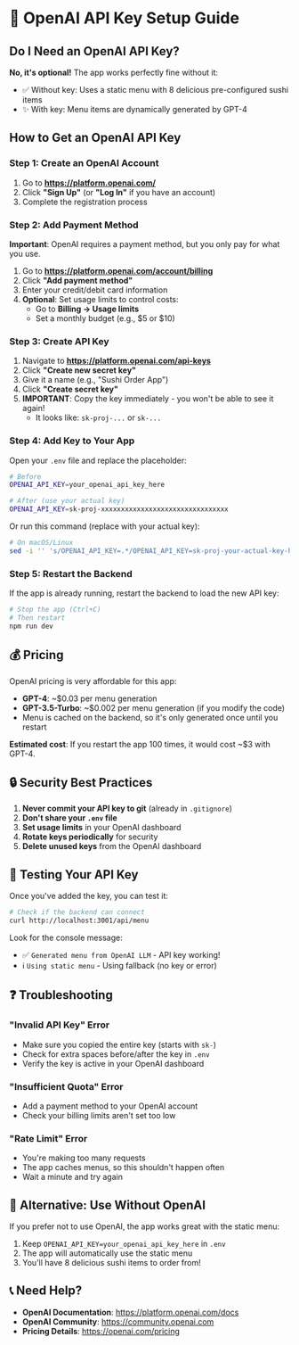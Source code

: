 # 🤖 OpenAI API Key Setup Guide

## Do I Need an OpenAI API Key?

**No, it's optional!** The app works perfectly fine without it:
- ✅ Without key: Uses a static menu with 8 delicious pre-configured sushi items
- ✨ With key: Menu items are dynamically generated by GPT-4

## How to Get an OpenAI API Key

### Step 1: Create an OpenAI Account

1. Go to **https://platform.openai.com/**
2. Click **"Sign Up"** (or **"Log In"** if you have an account)
3. Complete the registration process

### Step 2: Add Payment Method

**Important**: OpenAI requires a payment method, but you only pay for what you use.

1. Go to **https://platform.openai.com/account/billing**
2. Click **"Add payment method"**
3. Enter your credit/debit card information
4. **Optional**: Set usage limits to control costs:
   - Go to **Billing → Usage limits**
   - Set a monthly budget (e.g., $5 or $10)

### Step 3: Create API Key

1. Navigate to **https://platform.openai.com/api-keys**
2. Click **"Create new secret key"**
3. Give it a name (e.g., "Sushi Order App")
4. Click **"Create secret key"**
5. **IMPORTANT**: Copy the key immediately - you won't be able to see it again!
   - It looks like: `sk-proj-...` or `sk-...`

### Step 4: Add Key to Your App

Open your `.env` file and replace the placeholder:

```bash
# Before
OPENAI_API_KEY=your_openai_api_key_here

# After (use your actual key)
OPENAI_API_KEY=sk-proj-xxxxxxxxxxxxxxxxxxxxxxxxxxxxxxxx
```

Or run this command (replace with your actual key):

```bash
# On macOS/Linux
sed -i '' 's/OPENAI_API_KEY=.*/OPENAI_API_KEY=sk-proj-your-actual-key-here/' .env
```

### Step 5: Restart the Backend

If the app is already running, restart the backend to load the new API key:

```bash
# Stop the app (Ctrl+C)
# Then restart
npm run dev
```

## 💰 Pricing

OpenAI pricing is very affordable for this app:

- **GPT-4**: ~$0.03 per menu generation
- **GPT-3.5-Turbo**: ~$0.002 per menu generation (if you modify the code)
- Menu is cached on the backend, so it's only generated once until you restart

**Estimated cost**: If you restart the app 100 times, it would cost ~$3 with GPT-4.

## 🔒 Security Best Practices

1. **Never commit your API key to git** (already in `.gitignore`)
2. **Don't share your `.env` file**
3. **Set usage limits** in your OpenAI dashboard
4. **Rotate keys periodically** for security
5. **Delete unused keys** from the OpenAI dashboard

## 🧪 Testing Your API Key

Once you've added the key, you can test it:

```bash
# Check if the backend can connect
curl http://localhost:3001/api/menu
```

Look for the console message:
- ✅ `Generated menu from OpenAI LLM` - API key working!
- ℹ️ `Using static menu` - Using fallback (no key or error)

## ❓ Troubleshooting

### "Invalid API Key" Error

- Make sure you copied the entire key (starts with `sk-`)
- Check for extra spaces before/after the key in `.env`
- Verify the key is active in your OpenAI dashboard

### "Insufficient Quota" Error

- Add a payment method to your OpenAI account
- Check your billing limits aren't set too low

### "Rate Limit" Error

- You're making too many requests
- The app caches menus, so this shouldn't happen often
- Wait a minute and try again

## 🌟 Alternative: Use Without OpenAI

If you prefer not to use OpenAI, the app works great with the static menu:

1. Keep `OPENAI_API_KEY=your_openai_api_key_here` in `.env`
2. The app will automatically use the static menu
3. You'll have 8 delicious sushi items to order from!

## 📞 Need Help?

- **OpenAI Documentation**: https://platform.openai.com/docs
- **OpenAI Community**: https://community.openai.com
- **Pricing Details**: https://openai.com/pricing

